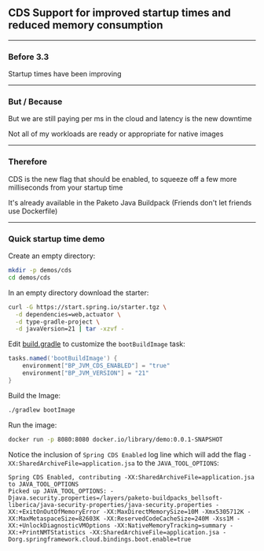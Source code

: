 ## CDS Support for improved startup times and reduced memory consumption

---

### Before 3.3

Startup times have been improving

---

### But / Because

But we are still paying per ms in the cloud and latency is the new downtime

Not all of my workloads are ready or appropriate for native images

---

### Therefore

CDS is the new flag that should be enabled, to squeeze off a few more milliseconds from your startup time

It's already available in the Paketo Java Buildpack
(Friends don't let friends use Dockerfile)

---

### Quick startup time demo

Create an empty directory:

```bash
mkdir -p demos/cds
cd demos/cds
```

In an empty directory download the starter:

```bash
curl -G https://start.spring.io/starter.tgz \
  -d dependencies=web,actuator \
  -d type-gradle-project \
  -d javaVersion=21 | tar -xzvf -
```


Edit [build.gradle](../../demos/cds/build.gradle) to customize the `bootBuildImage` task:

```groovy
tasks.named('bootBuildImage') {
	environment["BP_JVM_CDS_ENABLED"] = "true"
	environment["BP_JVM_VERSION"] = "21"
}
```

Build the Image:

```bash
./gradlew bootImage
```

Run the image:

```bash
docker run -p 8080:8080 docker.io/library/demo:0.0.1-SNAPSHOT
```

Notice the inclusion of `Spring CDS Enabled` log line which will add the flag `-XX:SharedArchiveFile=application.jsa` to the `JAVA_TOOL_OPTIONS`:

```logs
Spring CDS Enabled, contributing -XX:SharedArchiveFile=application.jsa to JAVA_TOOL_OPTIONS
Picked up JAVA_TOOL_OPTIONS: -Djava.security.properties=/layers/paketo-buildpacks_bellsoft-liberica/java-security-properties/java-security.properties -XX:+ExitOnOutOfMemoryError -XX:MaxDirectMemorySize=10M -Xmx5305712K -XX:MaxMetaspaceSize=82603K -XX:ReservedCodeCacheSize=240M -Xss1M -XX:+UnlockDiagnosticVMOptions -XX:NativeMemoryTracking=summary -XX:+PrintNMTStatistics -XX:SharedArchiveFile=application.jsa -Dorg.springframework.cloud.bindings.boot.enable=true
```